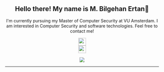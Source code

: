 
<h2 align="center">Hello there! My name is M. Bilgehan Ertan👋</h2>
<p align="center">I'm currently pursuing my Master of Computer Security at VU Amsterdam. I am interested in Computer Security and software technologies.
  Feel free to contact me! 
  
</p>


<p align="center"><a href="https://www.linkedin.com/in/mbilgehanertan"><img src="https://img.shields.io/badge/linkedin-%230077B5.svg?&style=for-the-badge&logo=linkedin&logoColor=white" height=25></a><br><a href="https://x.com/mbilgehanertan"><img src="https://img.shields.io/twitter/follow/mbilgehanertan" height=25></a>
</p>

<p align="center">
<a href="https://github.com/bilgehanertan"><img src="https://img.shields.io/github/followers/bilgehanertan?style=social"></a>
</p>
<hr>





